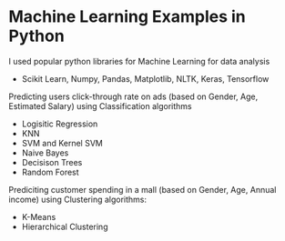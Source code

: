 Machine Learning Examples in Python
===================================

I used popular python libraries for Machine Learning for data analysis
- Scikit Learn, Numpy, Pandas, Matplotlib, NLTK, Keras, Tensorflow


Predicting users click-through rate on ads (based on Gender, Age, Estimated Salary) using Classification algorithms
- Logisitic Regression
- KNN
- SVM and Kernel SVM
- Naive Bayes
- Decisison Trees
- Random Forest

Prediciting customer spending in a mall (based on Gender, Age, Annual income) using Clustering algorithms:
- K-Means
- Hierarchical Clustering



